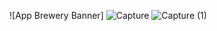![App Brewery Banner]
![Capture](https://user-images.githubusercontent.com/91774436/166289214-64558473-c683-450c-bfa3-af54d58e601d.JPG)
![Capture (1)](https://user-images.githubusercontent.com/91774436/166289303-92e5595b-b605-47f3-8625-b452d6577070.JPG)
